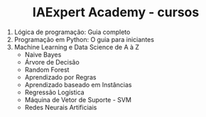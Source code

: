 <h1 align='center'> IAExpert Academy - cursos </h1>

<ol> 
  <li>Lógica de programação: Guia completo</li>
  <li> Programação em Python: O guia para iniciantes </li>
  <li> Machine Learning e Data Science de A à Z 
    <ul>
      <li> Naive Bayes </li>
      <li> Árvore de Decisão </li>
      <li> Random Forest </li>
      <li> Aprendizado por Regras </li>
      <li> Aprendizado baseado em Instâncias </li>
      <li> Regressão Logística </li>
      <li> Máquina de Vetor de Suporte - SVM </li>
      <li> Redes Neurais Artificiais </li>
    </ul>
  </li>
</ol>
